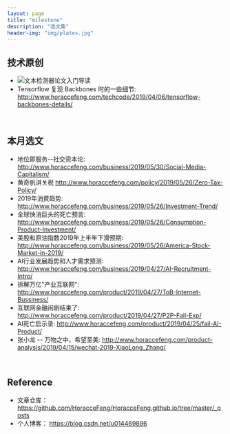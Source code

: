 ```yaml
---
layout: page
title: "milestone"
description: "选文集"
header-img: "img/plates.jpg"
---
```


## 技术原创

- ![文本检测器论文入门导读](http://www.horaccefeng.com/techcode/2019/06/04/Scene-Text-Detector-Overview/>)
- Tensorflow 复现 Backbones 时的一些细节: <http://www.horaccefeng.com/techcode/2019/04/06/tensorflow-backbones-details/>



&nbsp;
## 本月选文

- 地位即服务--社交资本论: <http://www.horaccefeng.com/business/2019/05/30/Social-Media-Capitalism/>
- 黄奇帆讲关税 <http://www.horaccefeng.com/policy/2019/05/26/Zero-Tax-Policy/>
- 2019年消费趋势: <http://www.horaccefeng.com/business/2019/05/26/Investment-Trend/>
- 全球快消巨头的死亡预言: <http://www.horaccefeng.com/business/2019/05/26/Consumption-Product-Investment/>
- 美股和原油指数2019年上半年下滑预期: <http://www.horaccefeng.com/business/2019/05/26/America-Stock-Market-in-2019/>
- AI行业发展趋势和人才需求预测: <http://www.horaccefeng.com/business/2019/04/27/AI-Recruitment-Intro/>
- 拆解万亿"产业互联网": <http://www.horaccefeng.com/product/2019/04/27/ToB-Internet-Bussiness/>
- 互联网金融闹剧结束了: <http://www.horaccefeng.com/product/2019/04/27/P2P-Fail-Exp/>
- AI死亡启示录: <http://www.horaccefeng.com/product/2019/04/25/fail-AI-Product/>
- 张小龙 -- 万物之中，希望至美: <http://www.horaccefeng.com/product-analysis/2019/04/15/wechat-2019-XiaoLong_Zhang/>


&nbsp;
## Reference

- 文章仓库： <https://github.com/HoracceFeng/HoracceFeng.github.io/tree/master/_posts>
- 个人博客： <https://blog.csdn.net/u014469896>




